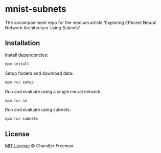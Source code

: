 mnist-subnets
========

The accompaniment repo for the medium article 'Exploring Efficient Neural
Network Architecture Using Subnets'

## Installation

Install dependencies:

```cmd
npm install
```

Setup folders and download data:

```cmd
npm run setup
```

Run and evaluate using a single neural network:

```cmd
npm run nn
```

Run and evaluate using subnets:

```cmd
npm run subnets
```

## License

[MIT License](LICENSE) © Chandler Freeman